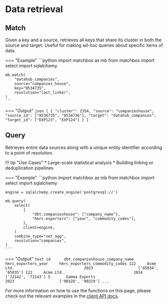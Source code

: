 # Data retrieval

## Match

Given a key and a source, retrieves all keys that share its cluster in both the source and target. Useful for making ad-hoc queries about specific items of data.

=== "Example"
    ```python
    import matchbox as mb
    from matchbox import select
    import sqlalchemy

    mb.match(
        "datahub_companies",
        source="companies_house",
        key="8534735",
        resolution="last_linker",
    )
    ```

=== "Output"
    ```json
    [
        {
            "cluster": 2354,
            "source": "companieshouse",
            "source_id": ["8534735", "8534736"],
            "target": "datahub_companies",
            "target_id": ["EXP123", "EXP124"]
        }
    ]
    ```

## Query

Retrieves entire data sources along with a unique entity identifier according to a point of resolution.

!!! tip "Use Cases"
    * Large-scale statistical analysis
    * Building linking or deduplication pipelines

=== "Example"
    ```python
    import matchbox as mb
    from matchbox import select
    import sqlalchemy

    engine = sqlalchemy.create_engine('postgresql://')

    mb.query(
        select(
            {
                "dbt.companieshouse": ["company_name"],
                "hmrc.exporters": ["year", "commodity_codes"],
            },
            client=engine,
        )
        combine_type="set_agg",
        resolution="companies",
    )
    ```

=== "Output"
    ```text
    id      dbt_companieshouse_company_name         hmrc_exporters_year     hmrc_exporters_commodity_codes
    122     Acme Ltd.                               2023                    ['85034', '85035']
    122     Acme Ltd.                               2024                    ['72142', '72143']
    5       Gamma Exports                           2023                    ['90328', '90329']
    ...
    ```

For more information on how to use the functions on this page, please check out the relevant examples in the [client API docs](../api/client/index.md).